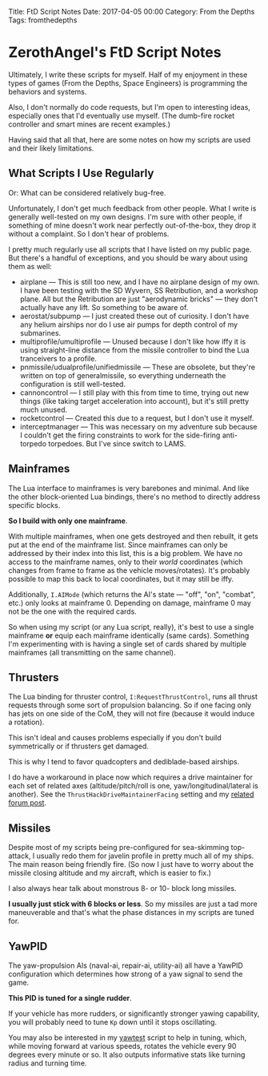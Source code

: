 Title: FtD Script Notes
Date: 2017-04-05 00:00
Category: From the Depths
Tags: fromthedepths

# ZerothAngel's FtD Script Notes #

Ultimately, I write these scripts for myself. Half of my enjoyment in these types of games (From the Depths, Space Engineers) is programming the behaviors and systems.

Also, I don't normally do code requests, but I'm open to interesting ideas, especially ones that I'd eventually use myself. (The dumb-fire rocket controller and smart mines are recent examples.)

Having said that all that, here are some notes on how my scripts are used and their likely limitations.

## What Scripts I Use Regularly ##

Or: What can be considered relatively bug-free.

Unfortunately, I don't get much feedback from other people. What I write is generally well-tested on my own designs. I'm sure with other people, if something of mine doesn't work near perfectly out-of-the-box, they drop it without a complaint. So I don't hear of problems.

I pretty much regularly use all scripts that I have listed on my public page. But there's a handful of exceptions, and you should be wary about using them as well:

 * airplane &mdash; This is still too new, and I have no airplane design of my own. I have been testing with the SD Wyvern, SS Retribution, and a workshop plane. All but the Retribution are just "aerodynamic bricks" &mdash; they don't actually have any lift. So something to be aware of.
 * aerostat/subpump &mdash; I just created these out of curiosity. I don't have any helium airships nor do I use air pumps for depth control of my submarines.
 * multiprofile/umultiprofile &mdash; Unused because I don't like how iffy it is using straight-line distance from the missile controller to bind the Lua tranceivers to a profile.
 * pnmissile/udualprofile/unifiedmissile &mdash; These are obsolete, but they're written on top of generalmissile, so everything underneath the configuration is still well-tested.
 * cannoncontrol &mdash; I still play with this from time to time, trying out new things (like taking target acceleration into account), but it's still pretty much unused.
 * rocketcontrol &mdash; Created this due to a request, but I don't use it myself.
 * interceptmanager &mdash; This was necessary on my adventure sub because I couldn't get the firing constraints to work for the side-firing anti-torpedo torpedoes. But I've since switch to LAMS.

## Mainframes ##

The Lua interface to mainframes is very barebones and minimal. And like the other block-oriented Lua bindings, there's no method to directly address specific blocks.

**So I build with only one mainframe**.

With multiple mainframes, when one gets destroyed and then rebuilt, it gets put at the end of the mainframe list. Since mainframes can only be addressed by their index into this list, this is a big problem. We have no access to the mainframe names, only to their *world* coordinates (which changes from frame to frame as the vehicle moves/rotates). It's probably possible to map this back to local coordinates, but it may still be iffy.

Additionally, `I.AIMode` (which returns the AI's state &mdash; "off", "on", "combat", etc.) only looks at mainframe 0. Depending on damage, mainframe 0 may not be the one with the required cards.

So when using my script (or any Lua script, really), it's best to use a single mainframe **or** equip each mainframe identically (same cards). Something I'm experimenting with is having a single set of cards shared by multiple mainframes (all transmitting on the same channel).

## Thrusters ##

The Lua binding for thruster control, `I:RequestThrustControl`, runs all thrust requests through some sort of propulsion balancing. So if one facing only has jets on one side of the CoM, they will not fire (because it would induce a rotation).

This isn't ideal and causes problems especially if you don't build symmetrically or if thrusters get damaged.

This is why I tend to favor quadcopters and dediblade-based airships.

I do have a workaround in place now which requires a drive maintainer for each set of related axes (altitude/pitch/roll is one, yaw/longitudinal/lateral is another). See the `ThrustHackDriveMaintainerFacing` setting and my [related forum post](http://fromthedepthsgame.com/forum/showthread.php?tid=23335&pid=322187#pid322187).

## Missiles ##

Despite most of my scripts being pre-configured for sea-skimming top-attack, I usually redo them for javelin profile in pretty much all of my ships. The main reason being friendly fire. (So now I just have to worry about the missile closing altitude and my aircraft, which is easier to fix.)

I also always hear talk about monstrous 8- or 10- block long missiles.

**I usually just stick with 6 blocks or less**. So my missiles are just a tad more maneuverable and that's what the phase distances in my scripts are tuned for.

## YawPID ##

The yaw-propulsion AIs (naval-ai, repair-ai, utility-ai) all have a YawPID configuration which determines how strong of a yaw signal to send the game.

**This PID is tuned for a single rudder**.

If your vehicle has more rudders, or significantly stronger yawing capability, you will probably need to tune `Kp` down until it stops oscillating.

You may also be interested in my [yawtest](https://tyrannyofheaven.org/ZerothAngel/FtDScripts/yawtest.lua) script to help in tuning, which, while moving forward at various speeds, rotates the vehicle every 90 degrees every minute or so. It also outputs informative stats like turning radius and turning time.
